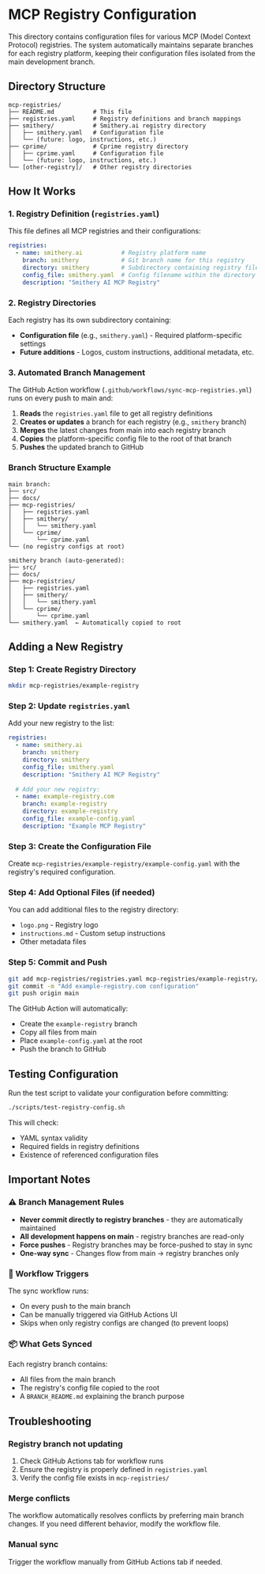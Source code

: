 # MCP Registry Configuration

This directory contains configuration files for various MCP (Model Context Protocol) registries. The system automatically maintains separate branches for each registry platform, keeping their configuration files isolated from the main development branch.

## Directory Structure

```
mcp-registries/
├── README.md           # This file
├── registries.yaml     # Registry definitions and branch mappings
├── smithery/           # Smithery.ai registry directory
│   ├── smithery.yaml   # Configuration file
│   └── (future: logo, instructions, etc.)
├── cprime/             # Cprime registry directory
│   ├── cprime.yaml     # Configuration file
│   └── (future: logo, instructions, etc.)
└── [other-registry]/   # Other registry directories
```

## How It Works

### 1. Registry Definition (`registries.yaml`)
This file defines all MCP registries and their configurations:

```yaml
registries:
  - name: smithery.ai           # Registry platform name
    branch: smithery            # Git branch name for this registry
    directory: smithery         # Subdirectory containing registry files
    config_file: smithery.yaml  # Config filename within the directory
    description: "Smithery AI MCP Registry"
```

### 2. Registry Directories
Each registry has its own subdirectory containing:
- **Configuration file** (e.g., `smithery.yaml`) - Required platform-specific settings
- **Future additions** - Logos, custom instructions, additional metadata, etc.

### 3. Automated Branch Management
The GitHub Action workflow (`.github/workflows/sync-mcp-registries.yml`) runs on every push to main and:

1. **Reads** the `registries.yaml` file to get all registry definitions
2. **Creates or updates** a branch for each registry (e.g., `smithery` branch)
3. **Merges** the latest changes from main into each registry branch
4. **Copies** the platform-specific config file to the root of that branch
5. **Pushes** the updated branch to GitHub

### Branch Structure Example
```
main branch:
├── src/
├── docs/
├── mcp-registries/
│   ├── registries.yaml
│   ├── smithery/
│   │   └── smithery.yaml
│   └── cprime/
│       └── cprime.yaml
└── (no registry configs at root)

smithery branch (auto-generated):
├── src/
├── docs/
├── mcp-registries/
│   ├── registries.yaml
│   ├── smithery/
│   │   └── smithery.yaml
│   └── cprime/
│       └── cprime.yaml
└── smithery.yaml  ← Automatically copied to root
```

## Adding a New Registry

### Step 1: Create Registry Directory
```bash
mkdir mcp-registries/example-registry
```

### Step 2: Update `registries.yaml`
Add your new registry to the list:

```yaml
registries:
  - name: smithery.ai
    branch: smithery
    directory: smithery
    config_file: smithery.yaml
    description: "Smithery AI MCP Registry"
    
  # Add your new registry:
  - name: example-registry.com
    branch: example-registry
    directory: example-registry
    config_file: example-config.yaml
    description: "Example MCP Registry"
```

### Step 3: Create the Configuration File
Create `mcp-registries/example-registry/example-config.yaml` with the registry's required configuration.

### Step 4: Add Optional Files (if needed)
You can add additional files to the registry directory:
- `logo.png` - Registry logo
- `instructions.md` - Custom setup instructions
- Other metadata files

### Step 5: Commit and Push
```bash
git add mcp-registries/registries.yaml mcp-registries/example-registry/
git commit -m "Add example-registry.com configuration"
git push origin main
```

The GitHub Action will automatically:
- Create the `example-registry` branch
- Copy all files from main
- Place `example-config.yaml` at the root
- Push the branch to GitHub

## Testing Configuration

Run the test script to validate your configuration before committing:

```bash
./scripts/test-registry-config.sh
```

This will check:
- YAML syntax validity
- Required fields in registry definitions
- Existence of referenced configuration files

## Important Notes

### ⚠️ Branch Management Rules
- **Never commit directly to registry branches** - they are automatically maintained
- **All development happens on main** - registry branches are read-only
- **Force pushes** - Registry branches may be force-pushed to stay in sync
- **One-way sync** - Changes flow from main → registry branches only

### 🔄 Workflow Triggers
The sync workflow runs:
- On every push to the main branch
- Can be manually triggered via GitHub Actions UI
- Skips when only registry configs are changed (to prevent loops)

### 📦 What Gets Synced
Each registry branch contains:
- All files from the main branch
- The registry's config file copied to the root
- A `BRANCH_README.md` explaining the branch purpose

## Troubleshooting

### Registry branch not updating
1. Check GitHub Actions tab for workflow runs
2. Ensure the registry is properly defined in `registries.yaml`
3. Verify the config file exists in `mcp-registries/`

### Merge conflicts
The workflow automatically resolves conflicts by preferring main branch changes. If you need different behavior, modify the workflow file.

### Manual sync
Trigger the workflow manually from GitHub Actions tab if needed.